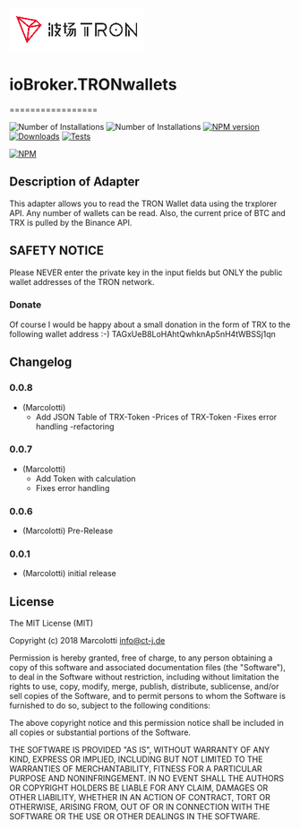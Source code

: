 ![Logo](admin/tron-cn-enl.png)
# ioBroker.TRONwallets
=================

![Number of Installations](http://iobroker.live/badges/tronwallets-installed.svg) ![Number of Installations](http://iobroker.live/badges/tronwallets-stable.svg) [![NPM version](http://img.shields.io/npm/v/iobroker.tronwallets.svg)](https://www.npmjs.com/package/iobroker.tronwallets)
[![Downloads](https://img.shields.io/npm/dm/iobroker.tronwallets.svg)](https://www.npmjs.com/package/iobroker.tronwallets)
[![Tests](https://travis-ci.org/CTJaeger/ioBroker.tronwallets.svg?branch=master)](https://travis-ci.org/CTJaeger/ioBroker.tronwallets)

[![NPM](https://nodei.co/npm/iobroker.tronwallets.png?downloads=true)](https://nodei.co/npm/iobroker.tronwallets/)

## Description of Adapter
This adapter allows you to read the TRON Wallet data using the trxplorer API. Any number of wallets can be read. Also, the current price of BTC and TRX is pulled by the Binance API.

## SAFETY NOTICE
Please NEVER enter the private key in the input fields but ONLY the public wallet addresses of the TRON network.

### Donate
Of course I would be happy about a small donation in the form of TRX to the following wallet address :-)
TAGxUeB8LoHAhtQwhknAp5nH4tWBSSj1qn

## Changelog

### 0.0.8
* (Marcolotti)
  - Add JSON Table of TRX-Token
   -Prices of TRX-Token
   -Fixes error handling
   -refactoring

### 0.0.7
* (Marcolotti) 
  - Add Token with calculation
  - Fixes error handling

### 0.0.6
* (Marcolotti) Pre-Release

### 0.0.1
* (Marcolotti) initial release

## License
The MIT License (MIT)

Copyright (c) 2018 Marcolotti <info@ct-j.de>

Permission is hereby granted, free of charge, to any person obtaining a copy
of this software and associated documentation files (the "Software"), to deal
in the Software without restriction, including without limitation the rights
to use, copy, modify, merge, publish, distribute, sublicense, and/or sell
copies of the Software, and to permit persons to whom the Software is
furnished to do so, subject to the following conditions:

The above copyright notice and this permission notice shall be included in
all copies or substantial portions of the Software.

THE SOFTWARE IS PROVIDED "AS IS", WITHOUT WARRANTY OF ANY KIND, EXPRESS OR
IMPLIED, INCLUDING BUT NOT LIMITED TO THE WARRANTIES OF MERCHANTABILITY,
FITNESS FOR A PARTICULAR PURPOSE AND NONINFRINGEMENT. IN NO EVENT SHALL THE
AUTHORS OR COPYRIGHT HOLDERS BE LIABLE FOR ANY CLAIM, DAMAGES OR OTHER
LIABILITY, WHETHER IN AN ACTION OF CONTRACT, TORT OR OTHERWISE, ARISING FROM,
OUT OF OR IN CONNECTION WITH THE SOFTWARE OR THE USE OR OTHER DEALINGS IN
THE SOFTWARE.
